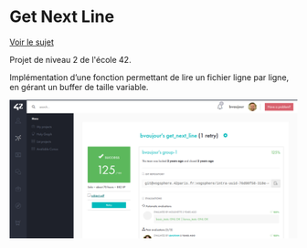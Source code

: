 # Get Next Line
[Voir le sujet](./fr.subject.pdf)

Projet de niveau 2 de l'école 42.

Implémentation d’une fonction permettant de lire un fichier ligne par ligne, en gérant un buffer de taille variable.

![capture d'écran](./Screenshot.png)

